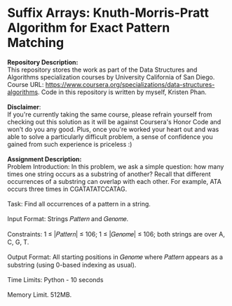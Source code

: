 # Suffix Arrays: Knuth-Morris-Pratt Algorithm for Exact Pattern Matching

__Repository Description:__
<br/>
This repository stores the work as part of the Data Structures and Algorithms specialization courses by University California of San Diego. Course URL: https://www.coursera.org/specializations/data-structures-algorithms. Code in this repository is written by myself, Kristen Phan.
<br/>
<br/>
__Disclaimer__: 
<br/>
If you're currently taking the same course, please refrain yourself from checking out this solution as it will be against Coursera's Honor Code and won’t do you any good. Plus, once you're worked your heart out and was able to solve a particularly difficult problem, a sense of confidence you gained from such experience is priceless :)
<br/>
<br/>
__Assignment Description:__
<br/>
Problem Introduction:
In this problem, we ask a simple question: how many times one string occurs as a substring of another?
Recall that different occurrences of a substring can overlap with each other. For example, ATA occurs three
times in CGATATATCCATAG.
<br/>
<br/>
Task: Find all occurrences of a pattern in a string.
<br/>
<br/>
Input Format: Strings 𝑃𝑎𝑡𝑡𝑒𝑟𝑛 and 𝐺𝑒𝑛𝑜𝑚𝑒.
<br/>
<br/>
Constraints: 1 ≤ |𝑃𝑎𝑡𝑡𝑒𝑟𝑛| ≤ 106; 1 ≤ |𝐺𝑒𝑛𝑜𝑚𝑒| ≤ 106; both strings are over A, C, G, T.
<br/>
<br/>
Output Format: All starting positions in 𝐺𝑒𝑛𝑜𝑚𝑒 where 𝑃𝑎𝑡𝑡𝑒𝑟𝑛 appears as a substring (using 0-based
indexing as usual).
<br/>
<br/>
Time Limits: Python - 10 seconds
<br/>
<br/>
Memory Limit. 512MB.
